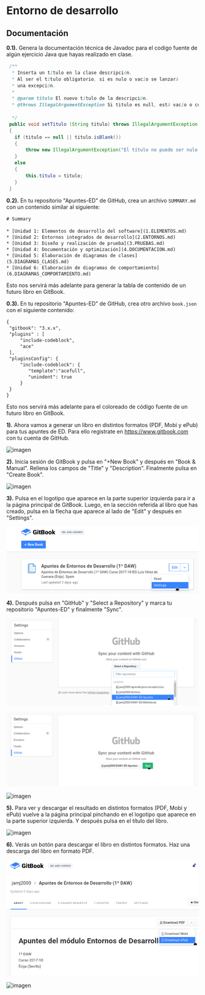 # Entorno de desarrollo

## Documentación

**0.1).** Genera la documentación técnica de Javadoc para el codigo fuente de algún ejercicio Java que hayas realizado en clase.

```java
 /**
  * Inserta un título en la clase descripción.
  * Al ser el título obligatorio, si es nulo o vacío se lanzará
  * una excepción.
  *
  * @param titulo El nuevo título de la descripción.
  * @throws IllegalArgumentException Si titulo es null, está vacío o contiene sólo espacios.

  */
 public void setTitulo (String titulo) throws IllegalArgumentException
 {
   if (titulo == null || titulo.isBlank())
   {
       throw new IllegalArgumentException("El título no puede ser nulo o vacío");
   }
   else
   {
       this.titulo = titulo;
   }
 }
```

**0.2).** En tu repositorio "Apuntes-ED" de GitHub, crea un archivo `SUMMARY.md` con un contenido similar al siguiente:

```lang-markdown
# Summary

* [Unidad 1: Elementos de desarrollo del software](1.ELEMENTOS.md)    
* [Unidad 2: Entornos integrados de desarrollo](2.ENTORNOS.md)  
* [Unidad 3: Diseño y realización de prueba](3.PRUEBAS.md)  
* [Unidad 4: Documentación y optimización](4.DOCUMENTACION.md)  
* [Unidad 5: Elaboración de diagramas de clases](5.DIAGRAMAS_CLASES.md)  
* [Unidad 6: Elaboración de diagramas de comportamiento](6.DIAGRAMAS_COMPORTAMIENTO.md)
```

Esto nos servirá más adelante para generar la tabla de contenido de un futuro libro en GitBook.


**0.3).** En tu repositorio "Apuntes-ED" de GitHub, crea otro archivo `book.json` con el siguiente contenido:

```lang-json
{
 "gitbook": "3.x.x",
 "plugins" : [
     "include-codeblock",
     "ace"
 ],
 "pluginsConfig": {
     "include-codeblock": {
        "template":"acefull",
        "unindent": true
     }
 }
}
```

Esto nos servirá más adelante para el coloreado de código fuente de un futuro libro en GitBook.


**1).** Ahora vamos a generar un libro en distintos formatos (PDF, Mobi y ePub) para tus apuntes de ED. Para ello registrate en https://www.gitbook.com con tu cuenta de GitHub.

![imagen](https://user-images.githubusercontent.com/113978794/208885631-2066235b-dd40-4d46-b1b9-e4e4b2445827.png)


**2).** Inicia sesión de GitBook y pulsa en "+New Book" y después en "Book & Manual". Rellena los campos de "Title" y "Description". Finalmente pulsa en "Create Book".

![imagen](https://user-images.githubusercontent.com/113978794/208886095-c8cf7e9c-bbdb-409a-a6f8-f2189812749b.png)


**3).** Pulsa en el logotipo que aparece en la parte superior izquierda  para ir a la página principal de GitBook. Luego, en la sección referida  al libro que has creado, pulsa en la flecha que aparece al lado de  "Edit" y después en "Settings".

![T04_E3.png](https://github.com/Yammy468/entornos/blob/main/images/T04_E3.png?raw=true)


**4).** Después pulsa en "GitHub" y "Select a Repository" y marca tu repositorio "Apuntes-ED" y finalmente "Sync".

![T04-E4-1.png](https://github.com/Yammy468/entornos/blob/main/images/T04-E4-1.png?raw=true)

![T04-E4-2.png](https://github.com/Yammy468/entornos/blob/main/images/T04-E4-2.png?raw=true)

![imagen](https://user-images.githubusercontent.com/113978794/208886269-fd27cabc-1eef-4dd5-956f-f0195591668b.png)


**5).** Para ver y descargar el resultado en distintos formatos (PDF,  Mobi y ePub) vuelve a la página principal pinchando en el logotipo que  aparece en la parte superior izquierda. Y después pulsa en el título del libro.

![imagen](https://user-images.githubusercontent.com/113978794/208886410-d7a55b2e-3e83-4442-a781-73392759aea0.png)


**6).** Verás un botón para descargar el libro en distintos formatos. Haz una descarga del libro en formato PDF.

![T04-E6.png](https://github.com/Yammy468/entornos/blob/main/images/T04-E6.png?raw=true)

![imagen](https://user-images.githubusercontent.com/113978794/208886481-b83ac6b8-e445-47ce-bfbf-bcbc91c5a40c.png)


